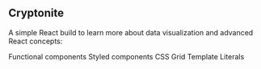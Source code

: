 
## Cryptonite

A simple React build to learn more about data visualization and advanced React concepts:

Functional components
Styled components
CSS Grid
Template Literals
